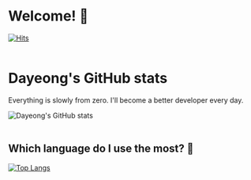 # Welcome! 👋
[![Hits](https://hits.seeyoufarm.com/api/count/incr/badge.svg?url=https%3A%2F%2Fgithub.com%2Fallzeroyou&count_bg=%237EC86D&title_bg=%23FFA400&icon=codeigniter.svg&icon_color=%23E7E7E7&title=hits&edge_flat=false)](https://hits.seeyoufarm.com)
<br/>
<br/>
# Dayeong's GitHub stats
Everything is slowly from zero.
I'll become a better developer every day.

![Dayeong's GitHub stats](https://github-readme-stats.vercel.app/api?username=allzeroyou&theme=flag-india&show_icons=true&hide=stars,prs&count_private=true)
<br/>
<br/>
## Which language do I use the most? 🧐
[![Top Langs](https://github-readme-stats.vercel.app/api/top-langs/?username=allzeroyou)](https://github.com/allzeroyou/github-readme-stats)
